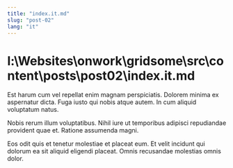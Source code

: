 ```yaml
---
title: "index.it.md"
slug: "post-02"
lang: "it"
---
```


# l:\Websites\onwork\gridsome\src\content\posts\post02\index.it.md

Est harum cum vel repellat enim magnam perspiciatis. Dolorem minima ex aspernatur dicta. Fuga iusto qui nobis atque autem. In cum aliquid voluptatum natus.

Nobis rerum illum voluptatibus. Nihil iure ut temporibus adipisci repudiandae provident quae et. Ratione assumenda magni.

Eos odit quis et tenetur molestiae et placeat eum. Et velit incidunt qui dolorum ea sit aliquid eligendi placeat. Omnis recusandae molestias omnis dolor.
